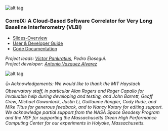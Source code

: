 ![alt tag](https://github.com/MITHaystack/CorrelX/blob/master/gen-docs/correlx-logo.jpg)

### **CorrelX**: A Cloud-Based Software Correlator for Very Long Baseline Interferometry (VLBI)

- [Slides-Overview](https://github.com/MITHaystack/CorrelX/blob/master/correlx-slides.pdf)
- [User & Developer Guide](https://github.com/MITHaystack/CorrelX/blob/master/correlx-user-developer-guide.pdf)
- [Code Documentation](https://mithaystack.github.io/CorrelX)

_Project leads: [Victor Pankratius](http://www.victorpankratius.com), Pedro Elosegui._<br>
_Project developer: [Antonio Vazquez Alvarez](https://www.linkedin.com/in/ajvazquezalvarez)_


![alt tag](https://github.com/MITHaystack/CorrelX/blob/master/gen-docs/correlx-image.jpg)


:+1: *Acknowledgements: We would like to thank the MIT Haystack Observatory staff, in particular Alan Rogers and Roger Capallo for invaluable help during developing and testing, and John Barrett, Geoff Crew, Michael Gowanlock, Justin Li, Guillaume Rongier, Cody Rude, and Mike Titus for generous feedback, and to Nancy Kotary for editing support. We acknowledge partial support from the NASA Space Geodesy Program and the NSF for supporting the Massachusetts Green High Performance Computing Center for our experiments in Holyoke, Massachusetts.*
